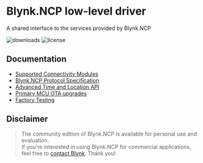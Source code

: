# Blynk.NCP low-level driver
A shared interface to the services provided by Blynk.NCP

![downloads](https://img.shields.io/github/downloads/blynkkk/BlynkNcpDriver/total) ![license](https://img.shields.io/github/license/blynkkk/BlynkNcpDriver)

## Documentation

- [Supported Connectivity Modules](docs/Supported%20Modules.md)
- [Blynk.NCP Protocol Specification](docs/NCP%20Protocol%20Specification.md)
- [Advanced Time and Location API](docs/Time%20and%20Location.md)
- [Primary MCU OTA upgrades](docs/Firmware%20Upgrade.md)
- [Factory Testing](docs/Factory%20Testing.md)

## Disclaimer

> The community edition of Blynk.NCP is available for personal use and evaluation.  
> If you're interested in using Blynk.NCP for commercial applications, feel free to [contact Blynk][blynk_sales]. Thank you!

[blynk_sales]: https://blynk.io/en/contact-us-business
